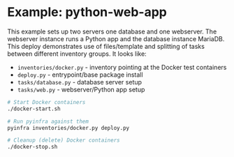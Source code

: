 # Example: python-web-app

This example sets up two servers one database and one webserver. The webserver instance runs a Python app and the database instance MariaDB. This deploy demonstrates use of files/template and splitting of tasks between different inventory groups. It looks like:

+ `inventories/docker.py` - inventory pointing at the Docker test containers
+ `deploy.py` - entrypoint/base package install
+ `tasks/database.py` - database server setup
+ `tasks/web.py` - webserver/Python app setup

```sh
# Start Docker containers
./docker-start.sh

# Run pyinfra against them
pyinfra inventories/docker.py deploy.py

# Cleanup (delete) Docker containers
./docker-stop.sh
```
